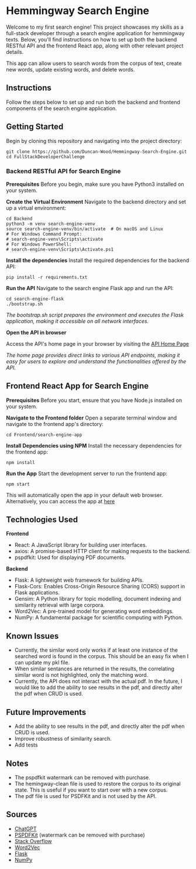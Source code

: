 # Hemmingway Search Engine

Welcome to my first search engine! This project showcases my skills as a full-stack developer through a search engine application for hemmingway texts. Below, you'll find instructions on how to set up both the backend RESTful API and the frontend React app, along with other relevant project details.

This app can allow users to search words from the corpus of text, create new words, update existing words, and delete words.

## Instructions

Follow the steps below to set up and run both the backend and frontend components of the search engine application.

## Getting Started

Begin by cloning this repository and navigating into the project directory:

```
git clone https://github.com/Duncan-Wood/Hemmingway-Search-Engine.git
cd FullStackDeveloperChallenge
```

### Backend RESTful API for Search Engine

**Prerequisites**
Before you begin, make sure you have Python3 installed on your system.

**Create the Virtual Environment**
Navigate to the backend directory and set up a virtual environment:

```
cd Backend
python3 -m venv search-engine-venv
source search-engine-venv/bin/activate  # On macOS and Linux
# For Windows Command Prompt:
# search-engine-venv\Scripts\activate
# For Windows PowerShell:
# search-engine-venv\Scripts\Activate.ps1
```

**Install the dependencies**
Install the required dependencies for the backend API:

```
pip install -r requirements.txt
```

**Run the API**
Navigate to the search engine Flask app and run the API:

```
cd search-engine-flask
./bootstrap.sh
```

_The bootstrap.sh script prepares the environment and executes the Flask application, making it accessible on all network interfaces._

**Open the API in browser**

Access the API's home page in your browser by visiting the [API Home Page](http://localhost:5000/)

_The home page provides direct links to various API endpoints, making it easy for users to explore and understand the functionalities offered by the API._

## Frontend React App for Search Engine

**Prerequisites**
Before you start, ensure that you have Node.js installed on your system.

**Navigate to the Frontend folder**
Open a separate terminal window and navigate to the frontend app's directory:

```
cd Frontend/search-engine-app
```

**Install Dependencies using NPM**
Install the necessary dependencies for the frontend app:

```
npm install
```

**Run the App**
Start the development server to run the frontend app:

```
npm start
```

This will automatically open the app in your default web browser. Alternatively, you can access the app at [here](http://localhost:3000)

## Technologies Used

**Frontend**

- React: A JavaScript library for building user interfaces.
- axios: A promise-based HTTP client for making requests to the backend.
- pspdfkit: Used for displaying PDF documents.

**Backend**

- Flask: A lightweight web framework for building APIs.
- Flask-Cors: Enables Cross-Origin Resource Sharing (CORS) support in Flask applications.
- Gensim: A Python library for topic modelling, document indexing and similarity retrieval with large corpora.
- Word2Vec: A pre-trained model for generating word embeddings.
- NumPy: A fundamental package for scientific computing with Python.


## Known Issues
- Currently, the similar word only works if at least one instance of the searched word is found in the corpus. This should be an easy fix when I can update my pkl file.
- When similar sentances are returned in the results, the correlating similar word is not highlighted, only the matching word.
- Currently, the API does not interact with the actual pdf. In the future, I would like to add the ability to see results in the pdf, and directly alter the pdf when CRUD is used. 

## Future Improvements
- Add the ability to see results in the pdf, and directly alter the pdf when CRUD is used.
- Improve robustness of similarity search.
- Add tests

## Notes
- The pspdfkit watermark can be removed with purchase.
- The hemingway-clean file is used to restore the corpus to its original state. This is useful if you want to start over with a new corpus.
- The pdf file is used for PSDFKit and is not used by the API.

## Sources

- [ChatGPT](https://chat.openai.com/)
- [PSPDFKit](https://pspdfkit.com/) (watermark can be removed with purchase)
- [Stack Overflow](https://stackoverflow.com/)
- [Word2Vec](https://radimrehurek.com/gensim/models/word2vec.html)
- [Flask](https://flask.palletsprojects.com/en/1.1.x/)
- [NumPy](https://numpy.org/)
